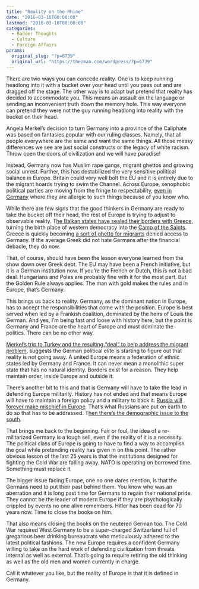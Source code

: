 ```yaml
---
title: "Reality on the Rhine"
date: "2016-03-10T00:00:00"
lastmod: "2016-03-10T00:00:00"
categories:
  - Badder Thoughts
  - Culture
  - Foreign Affairs
params:
  original_slug: "?p=6739"
  original_url: "https://thezman.com/wordpress/?p=6739"
---
```


There are two ways you can concede reality. One is to keep running
headlong into it with a bucket over your head until you pass out and are
dragged off the stage. The other way is to adapt but pretend that
reality has decided to accommodate you. This means an assault on the
language or sending an inconvenient truth down the memory hole. This way
everyone can pretend they were not the guy running headlong into reality
with the bucket on their head.

Angela Merkel’s decision to turn Germany into a province of the
Caliphate was based on fantasies popular with our ruling classes.
Namely, that all people everywhere are the same and want the same
things. All those messy differences we see are just social constructs or
the legacy of white racism. Throw open the doors of civilization and we
will have paradise!

Instead, Germany now has Muslim rape gangs, migrant ghettos and growing
social unrest. Further, this has destabilized the very sensitive
political balance in Europe. Britain could very well bolt the EU and it
is entirely due to the migrant hoards trying to swim the Channel. Across
Europe, xenophobic political parties are moving from the fringe to
respectability, [even in
Germany](http://www.spiegel.de/politik/deutschland/afd-befragung-so-tickt-die-alternative-fuer-deutschland-a-1081385.html)
where they are allergic to such things because of you know who.

While there are few signs that the good thinkers in Germany are ready to
take the bucket off their head, the rest of Europe is trying to adjust
to observable reality. T[he Balkan states have sealed their borders with
Greece](http://news.yahoo.com/slovenia-ban-transit-migrants-midnight-190152692.html),
turning the birth place of western democracy into the [Camp of the
Saints](https://en.wikipedia.org/wiki/The_Camp_of_the_Saints). Greece is
quickly becoming [a sort of ghetto for
migrants](http://www.theguardian.com/world/2016/mar/02/idomeni-greece-refugee-march-abruptly-cut-short)
denied access to Germany. If the average Greek did not hate Germans
after the financial debacle, they do now.

That, of course, should have been the lesson everyone learned from the
show down over Greek debt. The EU may have been a French initiative, but
it is a German institution now. If you’re the French or Dutch, this is
not a bad deal. Hungarians and Poles are probably fine with it for the
most part. But the Golden Rule always applies. The man with gold makes
the rules and in Europe, that’s Germany.

This brings us back to reality. Germany, as the dominant nation in
Europe, has to accept the responsibilities that come with the position.
Europe is best served when led by a Frankish coalition, dominated by the
heirs of Louis the German. And yes, I’m being fast and loose with
history here, but the point is Germany and France are the heart of
Europe and must dominate the politics. There can be no other way.

[Merkel’s trip to Turkey and the resulting “deal” to help address the
migrant
problem](http://www.theguardian.com/world/2016/mar/08/un-refugee-agency-criticises-quick-fix-eu-turkey-deal),
suggests the German political elite is starting to figure out that
reality is not going away. A united Europe means a federation of ethnic
states led by Germany and France. It can never mean a monolithic super
state that has no natural identity. Borders exist for a reason. They
help maintain order, inside Europe and outside it.

There’s another bit to this and that is Germany will have to take the
lead in defending Europe militarily. History has not ended and that
means Europe will have to maintain a foreign policy and a military to
back it. [Russia will forever make mischief in
Europe](http://www.rferl.mobi/a/russia-syria-said-using-migrant-crisis-as-weapon-against-nato-west-breedlove/27584179.html).
That’s what Russians are put on earth to do so that has to be addressed.
T[hen there’s the demographic issue to the
south](http://www.unz.com/isteve/the-graph-that-explains-the-2015-migrant-crisis/).

That brings me back to the beginning. Fair or foul, the idea of a
re-militarized Germany is a tough sell, even if the reality of it is a
necessity. The political class of Europe is going to have to find a way
to accomplish the goal while pretending reality has given in on this
point. The rather obvious lesson of the last 25 years is that the
institutions designed for fighting the Cold War are falling away. NATO
is operating on borrowed time. Something must replace it.

The bigger issue facing Europe, one no one dares mention, is that the
Germans need to put their past behind them. You know who was an
aberration and it is long past time for Germans to regain their national
pride. They cannot be the leader of modern Europe if they are
psychologically crippled by events no one alive remembers. Hitler has
been dead for 70 years now. Time to close the books on him.

That also means closing the books on the neutered German too. The Cold
War required West Germany to be a super-charged Switzerland full of
gregarious beer drinking bureaucrats who meticulously adhered to the
latest political fashions. The new Europe requires a confident Germany
willing to take on the hard work of defending civilization from threats
internal as well as external. That’s going to require retiring the old
thinking as well as the old men and women currently in charge.

Call it whatever you like, but the reality of Europe is that it is
defined in Germany.
